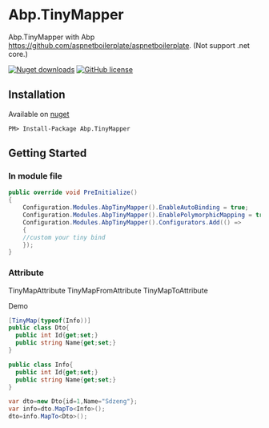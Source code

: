 # Abp.TinyMapper
Abp.TinyMapper with Abp https://github.com/aspnetboilerplate/aspnetboilerplate. (Not support .net core.)    

[![Nuget downloads](https://img.shields.io/nuget/v/tinymapper.svg)](https://www.nuget.org/packages/Abp.TinyMapper/)
[![GitHub license](https://img.shields.io/github/license/mashape/apistatus.svg)](https://github.com/Sdzeng/Abp.TinyMapper/blob/master/LICENSE)



## Installation

Available on [nuget](https://www.nuget.org/packages/TinyMapper/)

	PM> Install-Package Abp.TinyMapper

## Getting Started

### In module file
```csharp
public override void PreInitialize()
{
    Configuration.Modules.AbpTinyMapper().EnableAutoBinding = true;
    Configuration.Modules.AbpTinyMapper().EnablePolymorphicMapping = true;
    Configuration.Modules.AbpTinyMapper().Configurators.Add(() =>
    { 
    //custom your tiny bind
    });
}
```
### Attribute 
TinyMapAttribute 
TinyMapFromAttribute 
TinyMapToAttribute 

Demo
```csharp
[TinyMap(typeof(Info))]
public class Dto{
  public int Id{get;set;}
  public string Name{get;set;}
}

public class Info{
  public int Id{get;set;}
  public string Name{get;set;}
}

var dto=new Dto{id=1,Name="Sdzeng"};
var info=dto.MapTo<Info>();
dto=info.MapTo<Dto>();
```
